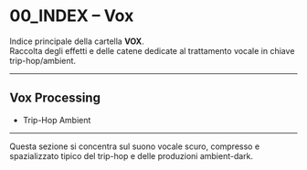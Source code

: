 # 00_INDEX – Vox

Indice principale della cartella **VOX**.  
Raccolta degli effetti e delle catene dedicate al trattamento vocale in chiave trip-hop/ambient.

---

## Vox Processing
- Trip-Hop  Ambient

---

Questa sezione si concentra sul suono vocale scuro, compresso e spazializzato tipico del trip-hop e delle produzioni ambient-dark.
